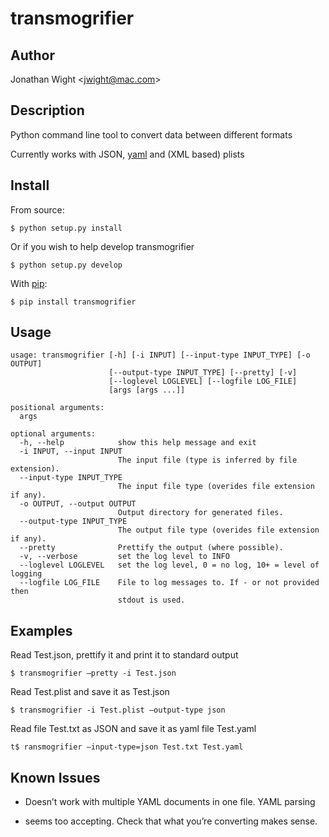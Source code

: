 # transmogrifier

## Author

Jonathan Wight <[jwight@mac.com][]\>

## Description

Python command line tool to convert data between different formats

Currently works with JSON, [yaml][] and (XML based) plists

## Install

From source:

	$ python setup.py install

Or if you wish to help develop transmogrifier

	$ python setup.py develop

With [pip][]:

    $ pip install transmogrifier

## Usage

    usage: transmogrifier [-h] [-i INPUT] [--input-type INPUT_TYPE] [-o OUTPUT]
                          [--output-type INPUT_TYPE] [--pretty] [-v]
                          [--loglevel LOGLEVEL] [--logfile LOG_FILE]
                          [args [args ...]]

    positional arguments:
      args

    optional arguments:
      -h, --help            show this help message and exit
      -i INPUT, --input INPUT
                            The input file (type is inferred by file extension).
      --input-type INPUT_TYPE
                            The input file type (overides file extension if any).
      -o OUTPUT, --output OUTPUT
                            Output directory for generated files.
      --output-type INPUT_TYPE
                            The output file type (overides file extension if any).
      --pretty              Prettify the output (where possible).
      -v, --verbose         set the log level to INFO
      --loglevel LOGLEVEL   set the log level, 0 = no log, 10+ = level of logging
      --logfile LOG_FILE    File to log messages to. If - or not provided then
                            stdout is used.

## Examples

Read Test.json, prettify it and print it to standard output

	$ transmogrifier —pretty -i Test.json

Read Test.plist and save it as Test.json

	$ transmogrifier -i Test.plist —output-type json

Read file Test.txt as JSON and save it as yaml file Test.yaml

	t$ ransmogrifier —input-type=json Test.txt Test.yaml

## Known Issues

* Doesn’t work with multiple YAML documents in one file. YAML parsing
* seems too accepting. Check that what you’re converting makes sense.

  [jwight@mac.com]: mailto:jwight@mac.com
  [yaml]: http://pyyaml.org/wiki/PyYAMLDocumentation
  [pip]: http://pypi.python.org/pypi/pip
